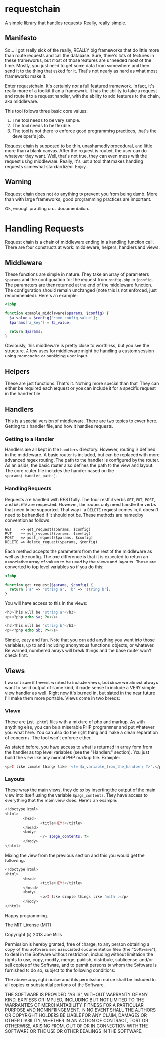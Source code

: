 requestchain
============

A simple library that handles requests.  Really, really, simple.

## Manifesto

So... I got really sick of the really, REALLY big frameworks that do little more than route requests and call the database.  Sure, there's lots of features in these frameworks, but most of those features are unneeded most of the time.  Mostly, you just need to get some data from somewhere and then send it to the thing that asked for it.  That's not nearly as hard as what most frameworks make it.

Enter requestchain.  It's certainly *not* a full featured framework.  In fact, it's really more of a toolkit than a framework.  It has the ability to take a request and route it to a request handler, with the ability to add features to the chain, aka middleware.

This tool follows three basic core values:

1. The tool needs to be very simple.
2. The tool needs to be flexible.
3. The tool is not there to enforce good programming practices, that's the developer's job.

Request chain is supposed to be thin, unashamedly procedural, and little more than a blank canvas. After the request is routed, the user can do whatever they want. Well, that's not true, they can even mess with the request using middleware.  Really, it's just a tool that makes handling requests somewhat standardized. Enjoy.

## Warning

Request chain does not do anything to prevent you from being dumb.  More than with large frameworks, good programming practices are important.

Ok, enough prattling on... documentation.

# Handling Requests

Request chain is a chain of middleware ending in a handling function call.  There are four constructs at work: middleware, helpers, handlers and views.

## Middleware

These functions are simple in nature.  They take an array of parameters `$params` and the configuration for the request from `config.php` in `$config`. The parameters are then returned at the end of the middleware function.  The configuration should remain unchanged (note this is not enforced, just recommended).  Here's an example:

```php
<?php

function example_middleware($params, $config) {
  $a_value = $config['some_config_value'];
  $params['a_key'] = $a_value;
  
  return $params;
}
```

Obviously, this middleware is pretty close to worthless, but you see the structure.  A few uses for middleware might be handling a custom session using memcache or sanitizing user input.

## Helpers

These are just functions.  That's it. Nothing more special than that.  They can either be required each request or you can include it for a specific request in the handler file.

## Handlers

This is a special version of middleware.  There are two topics to cover here.  Getting to a handler file, and how it handles requests.

### Getting to a Handler

Handlers are all kept in the `handlers` directory.  However, routing is defined in the middleware.  A basic router is included, but can be replaced with more advanced regex routing.  The path to the handler is configured by the router.  As an aside, the basic router also defines the path to the view and layout.  The core router file includes the handler based on the `$params['handler_path']`.

### Handling Requests

Requests are handled with RESTfully.  The four restful verbs `GET`, `PUT`, `POST`, and `DELETE` are respected.  However, the routes only need handle the verbs that need to be supported.  That way if a `DELETE` request comes in, it doesn't need to be handled if it should not be.  These methods are named by convention as follows

```
GET    => get_request($params, $config)
PUT    => put_request($params, $config)
POST   => post_request($params, $config)
DELETE => delete_request($params, $config)
```

Each method accepts the parameters from the rest of the middleware as well as the config.  The one difference is that it is expected to return an associative array of values to be used by the views and layouts.  These are converted to top level variables so if you do this:

```php
<?php

function get_request($params, $config) {
  return ['a' => 'string a', 'b' => 'string b'];
}
```

You will have access to this in the views:

```php
<h3>This will be 'string a'</h3>
<p><?php echo $a; ?></a>

<h3>This will be 'string b'</h3>
<p><?php echo $b; ?></a>
```

Simple, easy and fun.  Note that you can add anything you want into those variables, up to and including anonymous functions, objects, or whatever.  Be warned, numbered arrays will break things and the base router won't check first.

## Views

I wasn't sure if I event wanted to include views, but since we almost always want to send output of some kind, it made sense to include a VERY simple view handler as well.  Right now it's burned in, but slated in the near future I'll make them more portable.  Views come in two breeds:

### Views

These are just `.phtml` files with a mixture of php and markup.  As with anything else, you can be a miserable PHP programmer and put whatever you what here. You can also do the right thing and make a clean separation of concerns.  The tool won't enforce either.

As stated before, you have access to what is returned in array form from the handler as top level variables (see the "Handlers" section).  You just build the view like any normal PHP markup file. Example:

```php
<p>I like simple things like '<?= $a_variable_from_the_handler; ?>'.</p>
```

### Layouts

These wrap the main views, they do so by inserting the output of the main view into itself using the variable `$page_contents`.  They have access to everything that the main view does.  Here's an example:

```php
<!doctype html>
<html>
        <head>
                <title>HEY!</title>
        </head>
        <body>
                <?= $page_contents; ?>
        </body>
</html>
```

Mixing the view from the previous section and this you would get the following:


```php
<!doctype html>
<html>
        <head>
                <title>HEY!</title>
        </head>
        <body>
                <p>I like simple things like 'math'.</p>
        </body>
</html>
```

Happy programming.

The MIT License (MIT)

Copyright (c) 2013 Joe Mills

Permission is hereby granted, free of charge, to any person obtaining a copy of
this software and associated documentation files (the "Software"), to deal in
the Software without restriction, including without limitation the rights to
use, copy, modify, merge, publish, distribute, sublicense, and/or sell copies of
the Software, and to permit persons to whom the Software is furnished to do so,
subject to the following conditions:

The above copyright notice and this permission notice shall be included in all
copies or substantial portions of the Software.

THE SOFTWARE IS PROVIDED "AS IS", WITHOUT WARRANTY OF ANY KIND, EXPRESS OR
IMPLIED, INCLUDING BUT NOT LIMITED TO THE WARRANTIES OF MERCHANTABILITY, FITNESS
FOR A PARTICULAR PURPOSE AND NONINFRINGEMENT. IN NO EVENT SHALL THE AUTHORS OR
COPYRIGHT HOLDERS BE LIABLE FOR ANY CLAIM, DAMAGES OR OTHER LIABILITY, WHETHER
IN AN ACTION OF CONTRACT, TORT OR OTHERWISE, ARISING FROM, OUT OF OR IN
CONNECTION WITH THE SOFTWARE OR THE USE OR OTHER DEALINGS IN THE SOFTWARE.
